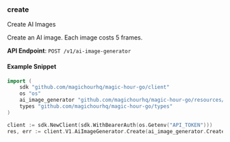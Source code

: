 
### create <a name="create"></a>
Create AI Images

Create an AI image. Each image costs 5 frames.

**API Endpoint**: `POST /v1/ai-image-generator`

#### Example Snippet

```go
import (
	sdk "github.com/magichourhq/magic-hour-go/client"
	os "os"
	ai_image_generator "github.com/magichourhq/magic-hour-go/resources/v1/ai_image_generator"
	types "github.com/magichourhq/magic-hour-go/types"
)

client := sdk.NewClient(sdk.WithBearerAuth(os.Getenv("API_TOKEN")))
res, err := client.V1.AiImageGenerator.Create(ai_image_generator.CreateRequest { ImageCount: 1, Orientation: types.PostV1AiImageGeneratorBodyOrientationEnumLandscape, Style: types.PostV1AiImageGeneratorBodyStyle { Prompt: "Cool image" } })
```
